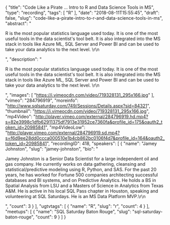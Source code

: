 {
  "title": "Code Like a Pirate ... Intro to R and Data Science Tools in MS",
  "type": "recording",
  "tags": [
    "R"
  ],
  "date": "2018-08-11T15:55:45",
  "draft": false,
  "slug": "code-like-a-pirate-intro-to-r-and-data-science-tools-in-ms",
  "abstract": "<p>R is the most popular statistics language used today. It is one of the most useful tools in the data scientist's tool belt. It is also integrated into the MS stack in tools like Azure ML, SQL Server and Power BI and can be used to take your data analytics to the next level. \r\n</p>",
  "description": "<p>R is the most popular statistics language used today. It is one of the most useful tools in the data scientist's tool belt. It is also integrated into the MS stack in tools like Azure ML, SQL Server and Power BI and can be used to take your data analytics to the next level. \r\n</p>",
  "images": [
    "https://i.vimeocdn.com/video/719328131_295x166.jpg"
  ],
  "vimeo": "284796919",
  "moreinfo": "http://www.sqlsaturday.com/749/Sessions/Details.aspx?sid=84321",
  "thumbnail": "https://i.vimeocdn.com/video/719328131_295x166.jpg",
  "mp4Video": "http://player.vimeo.com/external/284796919.hd.mp4?s=82e3998c1dfb62911375df7913e31952ce7360fa&profile_id=175&oauth2_token_id=20985841",
  "mp4VideoLow": "http://player.vimeo.com/external/284796919.sd.mp4?s=f6d9ee28dd0ccca000510e1b4cb862bc0106f4d7&profile_id=164&oauth2_token_id=20985841",
  "recordingID": 418,
  "speakers": [
    {
      "name": "Jamey Johnston",
      "slug": "jamey-johnston",
      "bio": "<p>Jamey Johnston is a Senior Data Scientist for a large independent oil and gas company. He currently works on data gathering, cleansing and statistical/predictive modeling using R, Python, and SAS. For the past 20 years, he has worked for Fortune 500 companies architecting successful databases and BI systems, and on Predictive Analytics. He holds a BS in Spatial Analysis from LSU and a Masters of Science in Analytics from Texas A&M. He is active in his local SQL Pass chapter in Houston, speaking and volunteering at SQL Saturdays. He is an MS Data Platform MVP.\r\n</p>",
      "count": 3
    }
  ],
  "ugtvtags": [
    {
      "name": "R",
      "slug": "r",
      "count": 4
    }
  ],
  "meetups": [
    {
      "name": "SQL Saturday Baton Rouge",
      "slug": "sql-saturday-baton-rouge",
      "count": 9
    }
  ]
}
